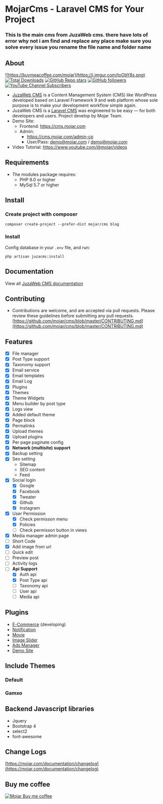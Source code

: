 MojarCms - Laravel CMS for Your Project
=====================================
### This Is the main cms from JuzaWeb cms. there have lots of error why not i am find and replace any place make sure you solve every issue you rename the file name and folder name


## About
![https://buymeacoffee.com/mojar](https://i.imgur.com/toObY8s.png)
[![Total Downloads](https://img.shields.io/packagist/dt/mojar/juzacms.svg?style=social)](https://packagist.org/packages/mojar/cms)
[![GitHub Repo stars](https://img.shields.io/github/stars/mojar/cms?style=social)](https://github.com/mojar/cms)
[![GitHub followers](https://img.shields.io/github/followers/mojar?style=social)](https://github.com/mojar)
[![YouTube Channel Subscribers](https://img.shields.io/youtube/channel/subscribers/UCo6Dz9HjjBOJpgWsxkln0-A?style=social)](https://www.youtube.com/@mojar)

- [JuzaWeb CMS](https://mojar.com) is a Content Management System (CMS) like WordPress developed based on Laravel Framework 9 and web platform whose sole purpose is to make your development workflow simple again. 
- JuzaWeb CMS is a [Laravel CMS](https://mojar.com) was engineered to be easy — for both developers and users. Project develop by Mojar Team.
- Demo Site: 
    - Frontend: https://cms.mojar.com
    - Admin: 
        - https://cms.mojar.com/admin-cp 
        - User/Pass: demo@mojar.com / demo@mojar.com
- Video Tutorial: https://www.youtube.com/@mojar/videos

## Requirements
- The modules package requires:
    - PHP 8.0 or higher
    - MySql 5.7 or higher

## Install
### Create project with composer
```
composer create-project --prefer-dist mojar/cms blog
```
### Install

Config database in your `.env` file, and run:

```
php artisan juzacms:install
```

## Documentation
View all [JuzaWeb CMS documentation](https://mojar.com/documentation/plugin/cms/start/installation)

## Contributing
- Contributions are welcome, and are accepted via pull requests. Please review these guidelines before submitting any pull requests.
[https://github.com/mojar/cms/blob/master/CONTRIBUTING.md](https://github.com/mojar/cms/blob/master/CONTRIBUTING.md)

## Features
- [x] File manager
- [x] Post Type support
- [x] Taxonomy support
- [x] Email service
- [x] Email templates
- [x] Email Log
- [x] Plugins
- [x] Themes
- [x] Theme Widgets
- [x] Menu builder by post type
- [x] Logs view
- [x] Added default theme
- [x] Page block
- [x] Permalinks
- [x] Upload themes
- [x] Upload plugins
- [x] Per page paginate config
- [x] **Network (multisite) support**
- [x] Backup setting
- [x] Seo setting
  - Sitemap
  - SEO content
  - Feed
- [x] Social login
  - [x] Google
  - [x] Facebook
  - [x] Tweater
  - [x] Github
  - [x] Instagram
- [x] User Permission
  - [x] Check permisson menu
  - [x] Policies
  - [ ] Check permisson button in views
- [x] Media manager admin page
- [ ] Short Code
- [x] Add image from url
- [ ] Quick edit
- [ ] Preview post
- [ ] Activity logs
- [ ] **Api Support**
  - [x] Auth api
  - [x] Post Type api
  - [ ] Taxonomy api
  - [ ] User api
  - [ ] Media api

## Plugins
* [E-Commerce](https://github.com/mojar/ecommerce) (developing)
* [Notification](https://github.com/mojar/notification)
* [Movie](https://github.com/mojar/movie)
* [Image Slider](https://github.com/mojar/image-slider)
* [Ads Manager](https://github.com/mojar/ads-manager)
* [Demo Site](https://github.com/mojar/demo-site)

## Include Themes
### Default
### Gamxo

## Backend Javascript libraries
- Jquery
- Bootstrap 4
- select2
- font-awesome

## Change Logs
[https://mojar.com/documentation/changelog](https://mojar.com/documentation/changelog)

## Buy me coffee
[![Mojar Buy me coffee](https://i.imgur.com/MAqboRu.png)](https://buymeacoffee.com/mojar)
